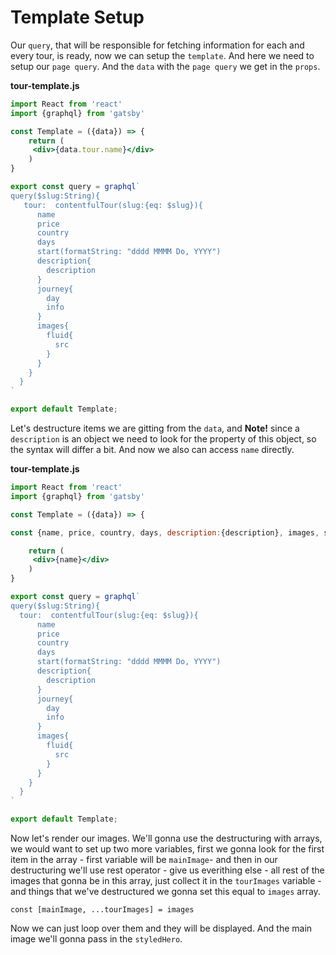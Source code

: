 # Template Setup

Our `query`, that will be responsible for fetching information for each and every tour, is ready, now we can setup the `template`. And here we need to setup our `page query`. And the `data` with the `page query` we get in the `props`. 

**tour-template.js**

```jsx
import React from 'react'
import {graphql} from 'gatsby'

const Template = ({data}) => {
    return (
     <div>{data.tour.name}</div>
    )
}

export const query = graphql`
query($slug:String){
   tour:  contentfulTour(slug:{eq: $slug}){
      name
      price
      country
      days
      start(formatString: "dddd MMMM Do, YYYY")
      description{
        description
      }
      journey{
        day
        info
      }
      images{
        fluid{
          src
        }
      }
    }
  }
`

export default Template;
```

Let's destructure items we are gitting from the `data`, and **Note!** since a `description` is an object we need to look for the property of this object, so the syntax will differ a bit. And now we also can access `name` directly. 

**tour-template.js**

```jsx
import React from 'react'
import {graphql} from 'gatsby'

const Template = ({data}) => {

const {name, price, country, days, description:{description}, images, start, journey} = data.tour

    return (
     <div>{name}</div>
    )
}

export const query = graphql`
query($slug:String){
  tour:  contentfulTour(slug:{eq: $slug}){
      name
      price
      country
      days
      start(formatString: "dddd MMMM Do, YYYY")
      description{
        description
      }
      journey{
        day
        info
      }
      images{
        fluid{
          src
        }
      }
    }
  }
`

export default Template;
```

Now let's render our images. We'll gonna use the destructuring with arrays, we would want to set up two more variables, first we gonna look for the first item in the array - first variable will be `mainImage`- and then in our destructuring we'll use rest operator - give us everithing else - all rest of the images that gonna be in this array, just collect it in the `tourImages` variable - and things that we've destructured we gonna set this equal to `images` array. 

`const [mainImage, ...tourImages] = images`

Now we can just loop over them and they will be displayed. And the main image we'll gonna pass in the `styledHero`.



